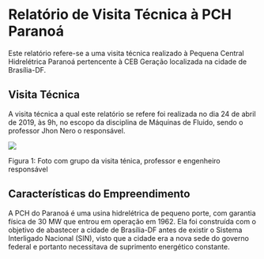 # Relatório de Visita Técnica à PCH Paranoá
Este relatório refere-se a uma visita técnica realizado à Pequena Central Hidrelétrica Paranoá pertencente à CEB Geração localizada na cidade de Brasília-DF.


## Visita Técnica
A visita técnica a qual este relatório se refere foi realizada no dia 24 de abril de 2019, às 9h, no escopo da disciplina de Máquinas de Fluido, sendo o professor Jhon Nero o responsável.

![](https://photos.app.goo.gl/RCDnhad2RCX2SRUe9)

Figura 1: Foto com grupo da visita ténica, professor e engenheiro responsável

## Características do Empreendimento
A PCH do Paranoá é uma usina hidrelétrica de pequeno porte, com garantia física de 30 MW que entrou em operação em 1962. Ela foi construída com o objetivo de abastecer a cidade de Brasília-DF antes de existir o Sistema Interligado Nacional (SIN), visto que a cidade era a nova sede do governo federal e portanto necessitava de suprimento energético constante.


## 
